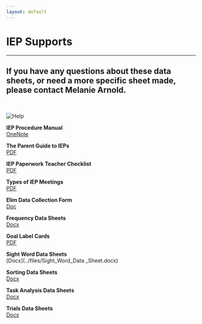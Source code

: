 ```yaml
---
layout: default
---
```

# IEP Supports
---
## If you have any questions about these data sheets, or need a more specific sheet made, please contact Melanie Arnold.
<br>


![Help](../assets/images/Fairy.png)

<b>IEP Procedure Manual</b><br>
[OneNote](https://elimcs-my.sharepoint.com/:o:/g/personal/melanie_arnold_elimcs_org/En7Y_JJHNltLvY0VFRxCBwgBGsKjk0MfnPndVq0iR0AoIw?e=HT7pvp)

<b>The Parent Guide to IEPs</b><br>
[PDF](../forms/The-Parent-Guide.pdf)

<b>IEP Paperwork Teacher Checklist</b><br>
[PDF](../forms/IEP_Paperwork_Teacher_Checklist.pdf)

<b>Types of IEP Meetings</b><br>
[PDF](../forms/Types_of_IEP_Meetings.pdf)

<b>Elim Data Collection Form</b><br>
[Doc](../files/Elim_Data_Collection_Form.doc)

<b>Frequency Data Sheets</b><br>
[Docx](../files/Frequency_Data_Sheet.docx)

<b>Goal Label Cards</b><br>
[PDF](../files/Goal_Label_Cards.pdf)

<b>Sight Word Data Sheets</b><br>
[Docx](../files/Sight_Word_Data _Sheet.docx)

<b>Sorting Data Sheets</b><br>
[Docx](../files/Sorting_Data_Sheets.docx)

<b>Task Analysis Data Sheets</b><br>
[Docx](../files/Task_Analysis_Data_Sheets.docx)

<b>Trials Data Sheets</b><br>
[Docx](../files/Trials_Data_Sheet.docx)